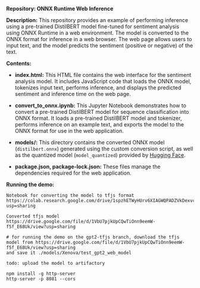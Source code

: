 **Repository: ONNX Runtime Web Inference**

**Description:**
This repository provides an example of performing inference using a pre-trained DistilBERT model fine-tuned for sentiment analysis using ONNX Runtime in a web environment. The model is converted to the ONNX format for inference in a web browser. The web page allows users to input text, and the model predicts the sentiment (positive or negative) of the text.

**Contents:**

- **index.html:** This HTML file contains the web interface for the sentiment analysis model. It includes JavaScript code that loads the ONNX model, tokenizes input text, performs inference, and displays the predicted sentiment and inference time on the web page.

- **convert_to_onnx.ipynb:** This Jupyter Notebook demonstrates how to convert a pre-trained DistilBERT model for sequence classification into ONNX format. It loads a pre-trained DistilBERT model and tokenizer, performs inference on an example text, and exports the model to the ONNX format for use in the web application.

- **models/:** This directory contains the converted ONNX model (`distilbert.onnx`) generated using the custom conversion script, as well as the quantized model (`model_quantized`) provided by [Hugging Face](https://huggingface.co/Xenova/distilbert-base-uncased-finetuned-sst-2-english/tree/main).

- **package.json, package-lock.json:** These files manage the dependencies required for the web application.


**Running the demo:**


```
Notebook for converting the model to tfjs format
https://colab.research.google.com/drive/1spzhETWyHUrv6XIAGWQPADZVkDexvcNb?usp=sharing

Converted tfjs model
https://drive.google.com/file/d/1VbU7pjkUpCQwTiOnn9eemW-f5f_E68Uk/view?usp=sharing

# for running the demo on the gpt2-tfjs branch, download the tfjs model from https://drive.google.com/file/d/1VbU7pjkUpCQwTiOnn9eemW-f5f_E68Uk/view?usp=sharing
and save it ./models/Xenova/test_gpt2_web_model

todo: upload the model to artifactory
```
``` 
npm install -g http-server
http-server -p 8081 --cors
```




